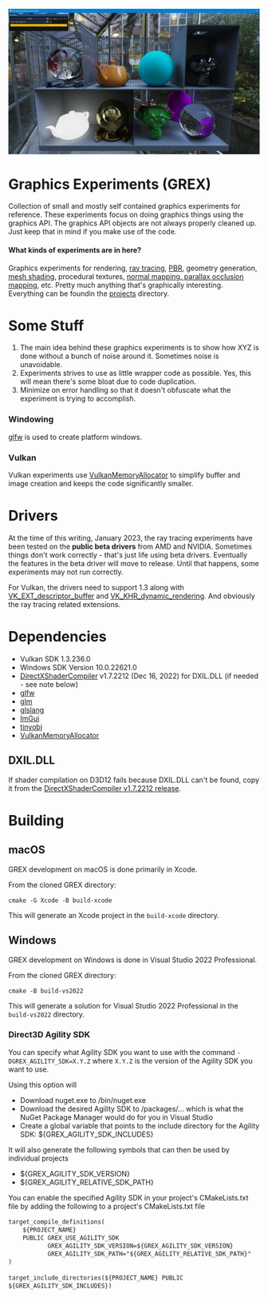 ![alt text](images/screenshots/raytracing/path_trace_pbr_main_page.png?raw=true)

# Graphics Experiments (GREX)
Collection of small and mostly self contained graphics experiments for reference. 
These experiments focus on doing graphics things using the graphics API. 
The graphics API objects are not always properly cleaned up. Just keep that in 
mind if you make use of the code.

#### What kinds of experiments are in here?
Graphics experiments for rendering, [ray tracing](https://github.com/chaoticbob/GraphicsExperiments/tree/main/projects/raytracing), [PBR](https://github.com/chaoticbob/GraphicsExperiments/tree/main/projects/pbr), geometry generation, [mesh shading](https://github.com/chaoticbob/GraphicsExperiments/tree/main/projects/geometry), procedural textures, [normal mapping, parallax occlusion mapping](https://github.com/chaoticbob/GraphicsExperiments/tree/main/projects/texture), etc.
Pretty much anything that's graphically interesting. Everything can be foundin the [projects](https://github.com/chaoticbob/GraphicsExperiments/tree/main/assets/projects) directory.

# Some Stuff
1. The main idea behind these graphics experiments is to show how XYZ is done without a bunch of noise around it. 
Sometimes noise is unavoidable.
2. Experiments strives to use as little wrapper code as possible. Yes, this will mean there's some bloat due to code duplication.
3. Minimize on error handling so that it doesn't obfuscate what the experiment is trying to accomplish.

### Windowing
[glfw](https://github.com/glfw/glfw) is used to create platform windows. 

### Vulkan
Vulkan experiments use [VulkanMemoryAllocator](https://github.com/GPUOpen-LibrariesAndSDKs/VulkanMemoryAllocator) 
to simplify buffer and image creation and keeps the code significantly smaller.

# Drivers
At the time of this writing, January 2023, the ray tracing experiments have been tested 
on the **public beta drivers** from AMD and NVIDIA. Sometimes things don't work correctly -
that's just life using beta drivers. Eventually the features in the beta driver will move to release.
Until that happens, some experiments may not run correctly.

For Vulkan, the drivers need to support 1.3 along with [VK_EXT_descriptor_buffer](https://registry.khronos.org/vulkan/specs/1.3-extensions/man/html/VK_EXT_descriptor_buffer.html) 
and [VK_KHR_dynamic_rendering](https://registry.khronos.org/vulkan/specs/1.3-extensions/man/html/VK_KHR_dynamic_rendering.html). 
And obviously the ray tracing related extensions.

# Dependencies
* Vulkan SDK 1.3.236.0
* Windows SDK Version 10.0.22621.0
* [DirectXShaderCompiler](https://github.com/microsoft/DirectXShaderCompiler) v1.7.2212 (Dec 16, 2022) for DXIL.DLL (if needed - see note below)
* [glfw](https://github.com/glfw/glfw)
* [glm](https://github.com/g-truc/glm)
* [glslang](https://github.com/KhronosGroup/glslang)
* [ImGui](https://github.com/ocornut/imgui)
* [tinyobj](https://github.com/tinyobjloader/tinyobjloader)
* [VulkanMemoryAllocator](https://github.com/GPUOpen-LibrariesAndSDKs/VulkanMemoryAllocator)

## DXIL.DLL
If shader compilation on D3D12 fails because DXIL.DLL can't be found, copy it from
the [DirectXShaderCompiler v1.7.2212 release](https://github.com/microsoft/DirectXShaderCompiler/releases).

# Building
## macOS
GREX development on macOS is done primarily in Xcode.

From the cloned GREX directory:
```
cmake -G Xcode -B build-xcode
```
This will generate an Xcode project in the `build-xcode` directory.

## Windows
GREX development on Windows is done in Visual Studio 2022 Professional. 

From the cloned GREX directory:
```
cmake -B build-vs2022
```
This will generate a solution for Visual Studio 2022 Professional in the `build-vs2022` directory.

### Direct3D Agility SDK

You can specify what Agility SDK you want to use with the command `-DGREX_AGILITY_SDK=X.Y.Z` where `X.Y.Z` is the version of the Agility SDK you want to use.

Using this option will
* Download nuget.exe to <BUILD DIRECTORY>/bin/nuget.exe
* Download the desired Agility SDK to <BUILD DIRECTORY>/packages/... which is what the NuGet Package Manager would do for you in Visual Studio
* Create a global variable that points to the include directory for the Agility SDK: ${GREX_AGILITY_SDK_INCLUDES}

It will also generate the following symbols that can then be used by individual projects
* ${GREX_AGILITY_SDK_VERSION}
* ${GREX_AGILITY_RELATIVE_SDK_PATH}

You can enable the specified Agility SDK in your project's CMakeLists.txt file by adding the following to a project's CMakeLists.txt file

```
target_compile_definitions(
    ${PROJECT_NAME}
    PUBLIC GREX_USE_AGILITY_SDK
           GREX_AGILITY_SDK_VERSION=${GREX_AGILITY_SDK_VERSION}
           GREX_AGILITY_SDK_PATH="${GREX_AGILITY_RELATIVE_SDK_PATH}"
)

target_include_directories(${PROJECT_NAME} PUBLIC ${GREX_AGILITY_SDK_INCLUDES})
```
